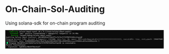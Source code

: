 # On-Chain-Sol-Auditing
Using solana-sdk for on-chain program auditing

![Alt text for the image](./Smart-Contract-Audit.png)
